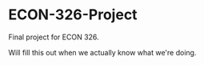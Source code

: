 # ECON-326-Project
Final project for ECON 326. 

Will fill this out when we actually know what we're doing. 
